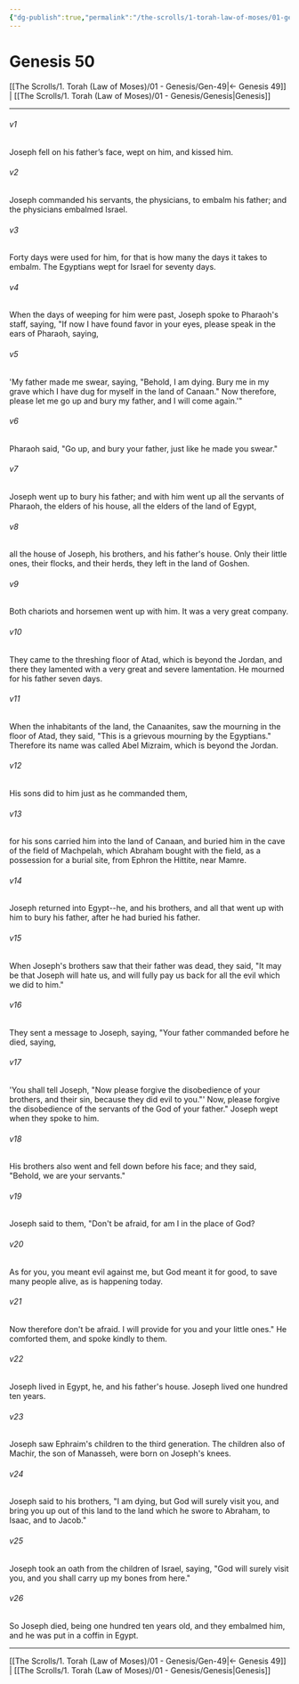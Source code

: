 ```yaml
---
{"dg-publish":true,"permalink":"/the-scrolls/1-torah-law-of-moses/01-genesis/gen-50/","tags":["TheScrolls","TorahLawofMoses"]}
---
```


# Genesis 50

[[The Scrolls/1. Torah (Law of Moses)/01 - Genesis/Gen-49\|← Genesis 49]] | [[The Scrolls/1. Torah (Law of Moses)/01 - Genesis/Genesis\|Genesis]]
***

###### v1
Joseph fell on his father’s face, wept on him, and kissed him.

###### v2
Joseph commanded his servants, the physicians, to embalm his father; and the physicians embalmed Israel. 

###### v3
Forty days were used for him, for that is how many the days it takes to embalm. The Egyptians wept for Israel for seventy days.

###### v4
When the days of weeping for him were past, Joseph spoke to Pharaoh's staff, saying, "If now I have found favor in your eyes, please speak in the ears of Pharaoh, saying,

###### v5
'My father made me swear, saying, "Behold, I am dying. Bury me in my grave which I have dug for myself in the land of Canaan." Now therefore, please let me go up and bury my father, and I will come again.'"

###### v6
Pharaoh said, "Go up, and bury your father, just like he made you swear."

###### v7
Joseph went up to bury his father; and with him went up all the servants of Pharaoh, the elders of his house, all the elders of the land of Egypt,

###### v8
all the house of Joseph, his brothers, and his father's house. Only their little ones, their flocks, and their herds, they left in the land of Goshen.

###### v9
Both chariots and horsemen went up with him. It was a very great company.

###### v10
They came to the threshing floor of Atad, which is beyond the Jordan, and there they lamented with a very great and severe lamentation. He mourned for his father seven days.

###### v11
When the inhabitants of the land, the Canaanites, saw the mourning in the floor of Atad, they said, "This is a grievous mourning by the Egyptians." Therefore its name was called Abel Mizraim, which is beyond the Jordan.

###### v12
His sons did to him just as he commanded them,

###### v13
for his sons carried him into the land of Canaan, and buried him in the cave of the field of Machpelah, which Abraham bought with the field, as a possession for a burial site, from Ephron the Hittite, near Mamre.

###### v14
Joseph returned into Egypt--he, and his brothers, and all that went up with him to bury his father, after he had buried his father.

###### v15
When Joseph's brothers saw that their father was dead, they said, "It may be that Joseph will hate us, and will fully pay us back for all the evil which we did to him."

###### v16
They sent a message to Joseph, saying, "Your father commanded before he died, saying,

###### v17
'You shall tell Joseph, "Now please forgive the disobedience of your brothers, and their sin, because they did evil to you."' Now, please forgive the disobedience of the servants of the God of your father." Joseph wept when they spoke to him.

###### v18
His brothers also went and fell down before his face; and they said, "Behold, we are your servants."

###### v19
Joseph said to them, "Don't be afraid, for am I in the place of God?

###### v20
As for you, you meant evil against me, but God meant it for good, to save many people alive, as is happening today.

###### v21
Now therefore don't be afraid. I will provide for you and your little ones." He comforted them, and spoke kindly to them.

###### v22
Joseph lived in Egypt, he, and his father's house. Joseph lived one hundred ten years.

###### v23
Joseph saw Ephraim's children to the third generation. The children also of Machir, the son of Manasseh, were born on Joseph's knees.

###### v24
Joseph said to his brothers, "I am dying, but God will surely visit you, and bring you up out of this land to the land which he swore to Abraham, to Isaac, and to Jacob."

###### v25
Joseph took an oath from the children of Israel, saying, "God will surely visit you, and you shall carry up my bones from here."

###### v26
So Joseph died, being one hundred ten years old, and they embalmed him, and he was put in a coffin in Egypt.

***
[[The Scrolls/1. Torah (Law of Moses)/01 - Genesis/Gen-49\|← Genesis 49]] | [[The Scrolls/1. Torah (Law of Moses)/01 - Genesis/Genesis\|Genesis]]
